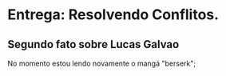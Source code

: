 # Entrega: Resolvendo Conflitos.

## Segundo fato sobre Lucas Galvao

No momento estou lendo novamente o mangá "berserk";